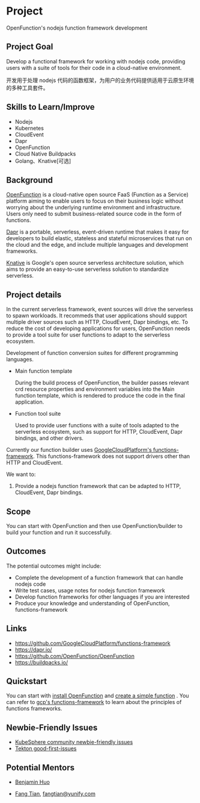 # Project

OpenFunction's nodejs function framework development

## Project Goal

Develop a functional framework for working with nodejs code, providing users with a suite of tools for their code in a cloud-native environment.

开发用于处理 nodejs 代码的函数框架，为用户的业务代码提供适用于云原生环境的多种工具套件。

## Skills to Learn/Improve

* Nodejs
* Kubernetes
* CloudEvent
* Dapr
* OpenFunction
* Cloud Native Buildpacks
* Golang、Knative[可选]

## Background

[OpenFunction](https://github.com/OpenFunction/OpenFunction) is a cloud-native open source FaaS (Function as a Service) platform aiming to enable users to focus on their business logic without worrying about the underlying runtime environment and infrastructure. Users only need to submit business-related source code in the form of functions.

[Dapr](https://dapr.io/) is a portable, serverless, event-driven runtime that makes it easy for developers to build elastic, stateless and stateful microservices that run on the cloud and the edge, and include multiple languages and development frameworks.

[Knative](https://knative.dev/) is Google's open source serverless architecture solution, which aims to provide an easy-to-use serverless solution to standardize serverless.

## Project details

In the current serverless framework, event sources will drive the serverless to spawn workloads. It recommeds that user applications should support multiple driver sources such as HTTP, CloudEvent, Dapr bindings, etc. To reduce the cost of developing applications for users, OpenFunction needs to provide a tool suite for user functions to adapt to the serverless ecosystem.

Development of function conversion suites for different programming languages.

- Main function template

  During the build process of OpenFunction, the builder passes relevant crd resource properties and environment variables into the Main function template, which is rendered to produce the code in the final application.

- Function tool suite

  Used to provide user functions with a suite of tools adapted to the serverless ecosystem, such as support for HTTP, CloudEvent, Dapr bindings, and other drivers.

Currently our function builder uses [GoogleCloudPlatform's functions-framework](https://github.com/GoogleCloudPlatform/functions-framework). This functions-framework does not support drivers other than HTTP and CloudEvent.

We want to:

1. Provide a nodejs function framework that can be adapted to HTTP, CloudEvent, Dapr bindings.

## Scope

You can start with OpenFunction and then use OpenFunction/builder to build your function and run it successfully.

## Outcomes

The potential outcomes might include:

* Complete the development of a function framework that can handle nodejs code
* Write test cases, usage notes for nodejs function framework
* Develop function frameworks for other languages if you are interested
* Produce your knowledge and understanding of OpenFunction, functions-framework

## Links

* https://github.com/GoogleCloudPlatform/functions-framework
* https://dapr.io/
* https://github.com/OpenFunction/OpenFunction
* https://buildpacks.io/

## Quickstart

You can start with [install OpenFunction](https://github.com/OpenFunction/OpenFunction#install) and [create a simple function](https://github.com/OpenFunction/OpenFunction#quickstart) .  You can refer to [gcp's functions-framework](https://github.com/GoogleCloudPlatform/functions-framework) to learn about the principles of functions frameworks.

## Newbie-Friendly Issues

* [KubeSphere community newbie-friendly issues](https://github.com/search?q=user%3Akubesphere+label%3A%22good+first+issue%22+state%3Aopen&type=Issues&ref=advsearch&l=&l=)
* [Tekton good-first-issues](https://github.com/tektoncd/pipeline/labels/good%20first%20issue)

## Potential Mentors

* [Benjamin Huo](https://github.com/benjaminhuo)

* [Fang Tian](https://github.com/tpiperatgod/), <fangtian@yunify.com>
